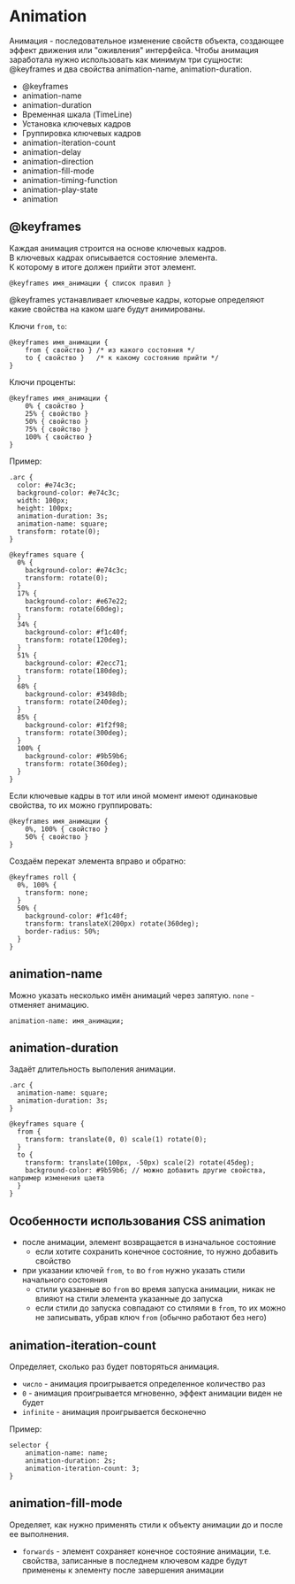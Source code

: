 # Animation
Анимация - последовательное изменение свойств объекта, создающее эффект движения или "оживления" интерфейса.
Чтобы анимация заработала нужно использовать как минимум три сущности: @keyframes и два свойства animation-name, animation-duration.

- @keyframes
- animation-name
- animation-duration
- Временная шкала (TimeLine)
- Установка ключевых кадров
- Группировка ключевых кадров
- animation-iteration-count
- animation-delay
- animation-direction
- animation-fill-mode
- animation-timing-function
- animation-play-state
- animation

## @keyframes
Каждая анимация строится на основе ключевых кадров.  
В ключевых кадрах описывается состояние элемента.  
К которому в итоге должен прийти этот элемент.  

    @keyframes имя_анимации { список правил }

@keyframes устанавливает ключевые кадры, которые определяют какие свойства на каком шаге будут анимированы.

Ключи `from`, `to`:

    @keyframes имя_анимации { 
        from { свойство } /* из какого состояния */
        to { свойство }   /* к какому состоянию прийти */
    }

Ключи проценты:

    @keyframes имя_анимации {
        0% { свойство }
        25% { свойство }
        50% { свойство }
        75% { свойство }
        100% { свойство }
    }

Пример:

    .arc {
      color: #e74c3c;
      background-color: #e74c3c;
      width: 100px;
      height: 100px;
      animation-duration: 3s;
      animation-name: square;
      transform: rotate(0);
    }

    @keyframes square {
      0% {
        background-color: #e74c3c;
        transform: rotate(0);
      }
      17% {
        background-color: #e67e22;
        transform: rotate(60deg);
      }
      34% {
        background-color: #f1c40f;
        transform: rotate(120deg);
      }
      51% {
        background-color: #2ecc71;
        transform: rotate(180deg);
      }
      68% {
        background-color: #3498db;
        transform: rotate(240deg);
      }
      85% {
        background-color: #1f2f98;
        transform: rotate(300deg);
      }
      100% {
        background-color: #9b59b6;
        transform: rotate(360deg);
      }
    }

Если ключевые кадры в тот или иной момент имеют одинаковые свойства, то их можно группировать:

    @keyframes имя_анимации {
        0%, 100% { свойство }
        50% { свойство }
    }

Создаём перекат элемента вправо и обратно:

    @keyframes roll {
      0%, 100% {
        transform: none;
      }
      50% {
        background-color: #f1c40f;
        transform: translateX(200px) rotate(360deg);
        border-radius: 50%;
      }
    }

## animation-name
Можно указать несколько имён анимаций через запятую. `none` - отменяет анимацию.

    animation-name: имя_анимации;

## animation-duration
Задаёт длительность выполения анимации.

    .arc {
      animation-name: square;
      animation-duration: 3s;
    }

    @keyframes square {
      from {
        transform: translate(0, 0) scale(1) rotate(0);
      }
      to {
        transform: translate(100px, -50px) scale(2) rotate(45deg);
        background-color: #9b59b6; // можно добавить другие свойства, например изменения цаета
      }
    }

## Особенности использования CSS animation
- после анимации, элемент возвращается в изначальное состояние
  - если хотите сохранить конечное состояние, то нужно добавить свойство 
- при указании ключей `from`, `to` во `from` нужно указать стили начального состояния
  - стили указанные во `from` во время запуска анимации, никак не влияют на стили элемента указанные до запуска
  - если стили до запуска совпадают со стилями в `from`, то их можно не записывать, убрав ключ `from` (обычно работают без него)

## animation-iteration-count
Определяет, сколько раз будет повторяться анимация.

- `число` - анимация проигрывается определенное количество раз
- `0` - анимация проигрывается мгновенно, эффект анимации виден не будет
- `infinite` - анимация проигрывается бесконечно

Пример:

    selector {
        animation-name: name;
        animation-duration: 2s;
        animation-iteration-count: 3;
    }

## animation-fill-mode
Оределяет, как нужно применять стили к объекту анимации до и после ее выполнения.

- `forwards` - элемент сохраняет конечное состояние анимации, т.е. свойства, записанные в последнем ключевом кадре будут применены к элементу после завершения анимации

